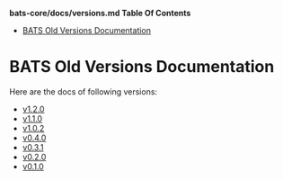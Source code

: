 <!-- START doctoc generated TOC please keep comment here to allow auto update -->
<!-- DON'T EDIT THIS SECTION, INSTEAD RE-RUN doctoc TO UPDATE -->
**bats-core/docs/versions.md Table Of Contents**

- [BATS Old Versions Documentation](#bats-old-versions-documentation)

<!-- END doctoc generated TOC please keep comment here to allow auto update -->

# BATS Old Versions Documentation

Here are the docs of following versions:

- [v1.2.0](../../v1.2.0/README.md)
- [v1.1.0](../../v1.1.0/README.md)
- [v1.0.2](../../v1.0.2/README.md)
- [v0.4.0](../../v0.4.0/README.md)
- [v0.3.1](../../v0.3.1/README.md)
- [v0.2.0](../../v0.2.0/README.md)
- [v0.1.0](../../v0.1.0/README.md)
